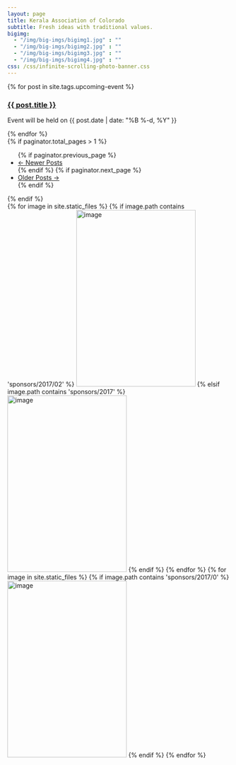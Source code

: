 ```yaml
---
layout: page
title: Kerala Association of Colorado
subtitle: Fresh ideas with traditional values.
bigimg:
  - "/img/big-imgs/bigimg1.jpg" : ""
  - "/img/big-imgs/bigimg2.jpg" : ""
  - "/img/big-imgs/bigimg3.jpg" : ""
  - "/img/big-imgs/bigimg4.jpg" : ""
css: /css/infinite-scrolling-photo-banner.css
---
```

<div class="row">
  <div class="col-md-8">
  	<!-- No upcoming events at present, please check back later! -->
  	<div class="posts-list">
  		{% for post in site.tags.upcoming-event %}
			<article class="post-preview">
				<a href="{{ post.url | prepend: site.baseurl }}">
					<h3 class="post-title">{{ post.title }}</h3>
				</a>
				<p class="post-meta">
					Event will be held on {{ post.date | date: "%B %-d, %Y" }}
				</p>
			</article>
  		{% endfor %}
	</div>
  </div>
  <!-- <div class="col-md-2 col-md-offset-1">
  	Our online printing service partner!
  	<a href="https://smartpress.com">
  	   <img src="/img/sponsors/smartpress-logo-blue-horizontal-png.png" alt="Smartpress.com logo" height="40" width="240"/>
	</a>
  </div> -->
</div>
	{% if paginator.total_pages > 1 %}
	<ul class="pager main-pager">
  	{% if paginator.previous_page %}
  	<li class="previous">
    	<a href="{{ paginator.previous_page_path | prepend: site.baseurl | replace: '//', '/' }}">&larr; Newer Posts</a>
  	</li>
  	{% endif %}
  	{% if paginator.next_page %}
  	<li class="next">
    	<a href="{{ paginator.next_page_path | prepend: site.baseurl | replace: '//', '/' }}">Older Posts &rarr;</a>
  	</li>
  	{% endif %}
	</ul>
	{% endif %}
<div id="container">
    <div class="photobanner">
		{% for image in site.static_files %}
			{% if image.path contains 'sponsors/2017/02' %}
				<img class="first" src="{{ site.baseurl }}{{ image.path }}" alt="image" height="400" width="270"/>
			{% elsif image.path contains 'sponsors/2017' %}
				<img src="{{ site.baseurl }}{{ image.path }}" alt="image" height="400" width="270"/>
			{% endif %}
		{% endfor %}
        <!-- REPEAT First few sponsors-->	
		{% for image in site.static_files %}
			{% if image.path contains 'sponsors/2017/0' %}
				<a href="{{ site.baseurl }}{{ image.path }}"><img src="{{ site.baseurl }}{{ image.path }}" alt="image" height="400" width="270"/></a>
			{% endif %}
		{% endfor %}
    </div>
</div>
